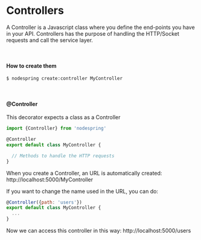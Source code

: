 # Controllers

A Controller is a Javascript class where you define the end-points you have in your API. Controllers has the purpose of handling the HTTP/Socket requests and call the service layer.


&nbsp;


#### How to create them
```bash
$ nodespring create:controller MyController
```

&nbsp;

#### @Controller

This decorator expects a class as a Controller

```javascript
import {Controller} from 'nodespring'

@Controller
export default class MyController {

  // Methods to handle the HTTP requests
}
```

When you create a Controller, an URL is automatically created: http://localhost:5000/MyController

If you want to change the name used in the URL, you can do:

```javascript
@Controller({path: 'users'})
export default class MyController {
  ...
}
```
Now we can access this controller in this way: http://localhost:5000/users